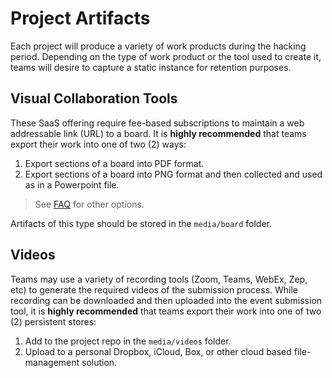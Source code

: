 # Project Artifacts
Each project will produce a variety of work products during the hacking period. Depending on the type of work product or the tool used to create it, teams will desire to capture a static instance for retention purposes.

## Visual Collaboration Tools
These SaaS offering require fee-based subscriptions to maintain a web addressable link (URL) to a board. It is **highly recommended** that teams export their work into one of two (2) ways:

1. Export sections of a board into PDF format.
2. Export sections of a board into PNG format and then collected and used as in a Powerpoint file. 

>See [FAQ](../../../FAQ.md) for other options. 

Artifacts of this type should be stored in the `media/board` folder. 

## Videos
Teams may use a variety of recording tools (Zoom, Teams, WebEx, Zep, etc) to generate the required videos of the submission process. While recording can be downloaded and then uploaded into the event submission tool, it is **highly recommended** that teams export their work into one of two (2) persistent stores:

1. Add to the project repo in the `media/videos` folder. 
2. Upload to a personal Dropbox, iCloud, Box, or other cloud based file-management solution.  


